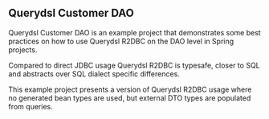 ## Querydsl Customer DAO

Querydsl Customer DAO is an example project that demonstrates some best practices on how to use Querydsl R2DBC on the DAO level in Spring projects.

Compared to direct JDBC usage Querydsl R2DBC is typesafe, closer to SQL and abstracts over SQL dialect specific differences.

This example project presents a version of Querydsl R2DBC usage where no generated bean types are used, but external DTO types are populated from queries.
